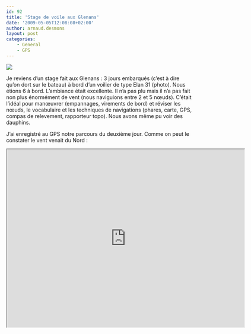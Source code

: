 ```yaml
---
id: 92
title: 'Stage de voile aux Glenans'
date: '2009-05-05T12:08:08+02:00'
author: arnaud.desmons
layout: post
categories:
    - General
    - GPS
---
```


![](http://lh5.ggpht.com/_nVXyOG-iuX4/SgAP_gRymzI/AAAAAAAAAp8/SjLZbdmKR3w/s288/DSC02814.JPG)

Je reviens d’un stage fait aux Glenans : 3 jours embarqués (c’est à dire qu’on dort sur le bateau) à bord d’un voilier de type Elan 31 (photo). Nous étions 6 à bord. L’ambiance était excellente. Il n’a pas plu mais il n’a pas fait non plus énormément de vent (nous naviguions entre 2 et 5 nœuds). C’était l’idéal pour manœuvrer (empannages, virements de bord) et réviser les nœuds, le vocabulaire et les techniques de navigations (phares, carte, GPS, compas de relevement, rapporteur topo). Nous avons même pu voir des dauphins.

J’ai enregistré au GPS notre parcours du deuxième jour. Comme on peut le constater le vent venait du Nord :

<iframe src="https://www.google.com/maps/d/embed?mid=1Ww-J91SPsbNw2Wn9L3nhnv80JinbDmo&ehbc=2E312F" width="640" height="480"></iframe>

